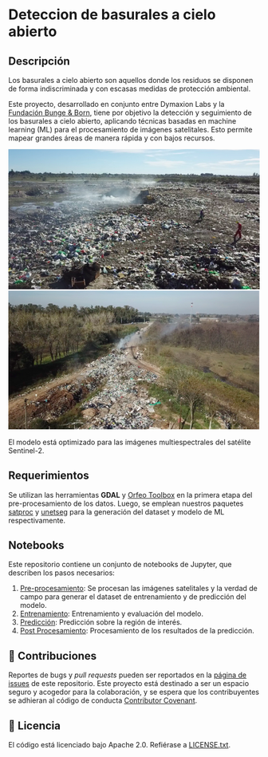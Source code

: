# Deteccion de basurales a cielo abierto

## Descripción

Los basurales a cielo abierto son aquellos donde los residuos se disponen de forma indiscriminada y con escasas medidas de protección ambiental. 

Este proyecto, desarrollado en conjunto entre Dymaxion Labs y la [Fundación Bunge & Born](https://www.fundacionbyb.org/), tiene por objetivo la detección y seguimiento de los basurales a cielo abierto, aplicando técnicas basadas en machine learning (ML) para el procesamiento de imágenes satelitales. Esto permite mapear grandes áreas de manera rápida y con bajos recursos.

![](img_readme/A.png)![](img_readme/B.png)

El modelo está optimizado para las imágenes multiespectrales del satélite Sentinel-2. 

## Requerimientos

Se utilizan las herramientas **GDAL** y [Orfeo Toolbox](https://www.orfeo-toolbox.org/) en la primera etapa del pre-procesamiento de los datos. Luego, se emplean nuestros paquetes [satproc](https://github.com/dymaxionlabs/satproc) y [unetseg](https://github.com/dymaxionlabs/satproc) para la generación del dataset y modelo de ML respectivamente.

## Notebooks

Este repositorio contiene un conjunto de notebooks de Jupyter, que describen los pasos necesarios:

1. [Pre-procesamiento](notebooks/1_Preprocesamiento.ipynb): Se procesan las imágenes satelitales y la verdad de campo para generar el dataset de entrenamiento y de predicción del modelo.
2. [Entrenamiento](notebooks/2_Entrenamiento.ipynb): Entrenamiento y evaluación del modelo.
3. [Predicción](notebooks/3_Prediccion.ipynb): Predicción sobre la región de interés.
4. [Post Procesamiento](notebooks/4_Post-procesamiento.ipynb): Procesamiento de los resultados de la predicción.

## :handshake: Contribuciones

Reportes de bugs y *pull requests* pueden ser reportados en la [página de issues](https://github.com/dymaxionlabs/basurales) de este repositorio. Este proyecto está destinado a ser un espacio seguro y acogedor para la colaboración, y se espera que los contribuyentes se adhieran al código de conducta [Contributor
Covenant](http://contributor-covenant.org).

## :page_facing_up: Licencia

El código está licenciado bajo Apache 2.0. Refiérase a [LICENSE.txt](LICENSE.txt).

